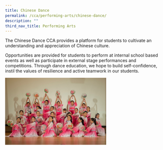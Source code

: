 ```yaml
---
title: Chinese Dance
permalink: /cca/performing-arts/chinese-dance/
description: ""
third_nav_title: Performing Arts
---
```

<p>The Chinese Dance CCA provides a platform for students to cultivate an understanding and appreciation of Chinese culture.&nbsp;</p>
<p>Opportunities are provided for students to perform at internal school based events as well as participate in external stage performances and competitions. Through dance education, we hope to build self-confidence, instil the values of resilience and active teamwork in our students.</p>
<img style="width: 65%;" src="/images/cdance.jpg" />